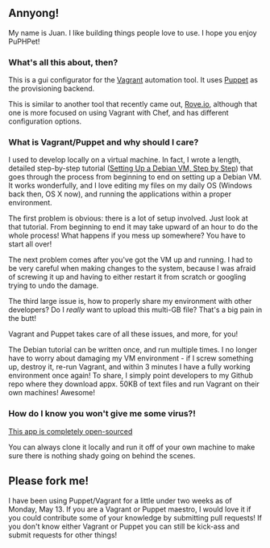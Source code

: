 ## Annyong!

My name is Juan. I like building things people love to use. I hope you enjoy PuPHPet!

### What's all this about, then?

This is a gui configurator for the [Vagrant](http://vagrantup.com) automation tool.
It uses [Puppet](http://puppetlabs.com/) as the provisioning backend.

This is similar to another tool that recently came out, [Rove.io](http://rove.io), although that one is 
more focused on using Vagrant with Chef, and has different configuration options.

### What is Vagrant/Puppet and why should I care?

I used to develop locally on a virtual machine. In fact, I wrote a length, detailed step-by-step tutorial
([Setting Up a Debian VM, Step by Step](https://jtreminio.com/2012/07/setting-up-a-debian-vm-step-by-step))
that goes through the process from beginning to end on setting up a Debian VM. It works wonderfully, and I
love editing my files on my daily OS (Windows back then, OS X now), and running the applications within
a proper environment.

The first problem is obvious: there is a lot of setup involved. Just look at that tutorial. From beginning
to end it may take upward of an hour to do the whole process! What happens if you mess up somewhere? You
have to start all over!

The next problem comes after you've got the VM up and running. I had to be very careful when making changes
to the system, because I was afraid of screwing it up and having to either restart it from scratch or
googling trying to undo the damage.

The third large issue is, how to properly share my environment with other developers? Do I *really* want
to upload this multi-GB file? That's a big pain in the butt!

Vagrant and Puppet takes care of all these issues, and more, for you!

The Debian tutorial can be written once, and run multiple times. I no longer have to worry about damaging my
VM environment - if I screw something up, destroy it, re-run Vagrant, and within 3 minutes I have a fully
working environment once again! To share, I simply point developers to my Github repo where they download
appx. 50KB of text files and run Vagrant on their own machines! Awesome!

### How do I know you won't give me some virus?!
[This app is completely open-sourced](https://github.com/puphpet/puphpet)

You can always clone it locally and run it off of your own machine to make sure there is nothing shady
going on behind the scenes.

## Please fork me!

I have been using Puppet/Vagrant for a little under two weeks as of Monday, May 13. If you are a Vagrant
or Puppet maestro, I would love it if you could contribute some of your knowledge by submitting pull
requests! If you don't know either Vagrant or Puppet you can still be kick-ass and submit requests for other
things!
